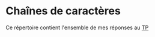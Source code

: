 # Chaînes de caractères

Ce répertoire contient l'ensemble de mes réponses au [TP](http://www.iut-fbleau.fr/sitebp/apl11/chaines/)

